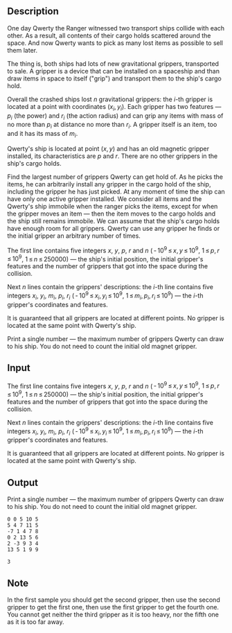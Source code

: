 ## Description

<div><p>One day Qwerty the Ranger witnessed two transport ships collide with each other. As a result, all contents of their cargo holds scattered around the space. And now Qwerty wants to pick as many lost items as possible to sell them later.</p><p>The thing is, both ships had lots of new gravitational grippers, transported to sale. A gripper is a device that can be installed on a spaceship and than draw items in space to itself ("grip") and transport them to the ship's cargo hold. </p><p>Overall the crashed ships lost <span class="tex-span"><i>n</i></span> gravitational grippers: the <span class="tex-span"><i>i</i></span>-th gripper is located at a point with coordinates <span class="tex-span">(<i>x</i><sub class="lower-index"><i>i</i></sub>, <i>y</i><sub class="lower-index"><i>i</i></sub>)</span>. Each gripper has two features — <span class="tex-span"><i>p</i><sub class="lower-index"><i>i</i></sub></span> (the power) and <span class="tex-span"><i>r</i><sub class="lower-index"><i>i</i></sub></span> (the action radius) and can grip any items with mass of no more than <span class="tex-span"><i>p</i><sub class="lower-index"><i>i</i></sub></span> at distance no more than <span class="tex-span"><i>r</i><sub class="lower-index"><i>i</i></sub></span>. A gripper itself is an item, too and it has its mass of <span class="tex-span"><i>m</i><sub class="lower-index"><i>i</i></sub></span>.</p><p>Qwerty's ship is located at point <span class="tex-span">(<i>x</i>, <i>y</i>)</span> and has an old magnetic gripper installed, its characteristics are <span class="tex-span"><i>p</i></span> and <span class="tex-span"><i>r</i></span>. There are no other grippers in the ship's cargo holds.</p><p>Find the largest number of grippers Qwerty can get hold of. As he picks the items, he can arbitrarily install any gripper in the cargo hold of the ship, including the gripper he has just picked. At any moment of time the ship can have only one active gripper installed. We consider all items and the Qwerty's ship immobile when the ranger picks the items, except for when the gripper moves an item — then the item moves to the cargo holds and the ship still remains immobile. We can assume that the ship's cargo holds have enough room for all grippers. Qwerty can use any gripper he finds or the initial gripper an arbitrary number of times.</p></div><div class="input-specification"><p>The first line contains five integers <span class="tex-span"><i>x</i></span>, <span class="tex-span"><i>y</i></span>, <span class="tex-span"><i>p</i></span>, <span class="tex-span"><i>r</i></span> and <span class="tex-span"><i>n</i></span> (<span class="tex-span"> - 10<sup class="upper-index">9</sup> ≤ <i>x</i>, <i>y</i> ≤ 10<sup class="upper-index">9</sup></span>, <span class="tex-span">1 ≤ <i>p</i>, <i>r</i> ≤ 10<sup class="upper-index">9</sup></span>, <span class="tex-span">1 ≤ <i>n</i> ≤ 250000</span>) — the ship's initial position, the initial gripper's features and the number of grippers that got into the space during the collision.</p><p>Next <span class="tex-span"><i>n</i></span> lines contain the grippers' descriptions: the <span class="tex-span"><i>i</i></span>-th line contains five integers <span class="tex-span"><i>x</i><sub class="lower-index"><i>i</i></sub></span>, <span class="tex-span"><i>y</i><sub class="lower-index"><i>i</i></sub></span>, <span class="tex-span"><i>m</i><sub class="lower-index"><i>i</i></sub></span>, <span class="tex-span"><i>p</i><sub class="lower-index"><i>i</i></sub></span>, <span class="tex-span"><i>r</i><sub class="lower-index"><i>i</i></sub></span> (<span class="tex-span"> - 10<sup class="upper-index">9</sup> ≤ <i>x</i><sub class="lower-index"><i>i</i></sub>, <i>y</i><sub class="lower-index"><i>i</i></sub> ≤ 10<sup class="upper-index">9</sup></span>, <span class="tex-span">1 ≤ <i>m</i><sub class="lower-index"><i>i</i></sub>, <i>p</i><sub class="lower-index"><i>i</i></sub>, <i>r</i><sub class="lower-index"><i>i</i></sub> ≤ 10<sup class="upper-index">9</sup></span>) — the <span class="tex-span"><i>i</i></span>-th gripper's coordinates and features.</p><p>It is guaranteed that all grippers are located at different points. No gripper is located at the same point with Qwerty's ship.</p></div><div class="output-specification"><p>Print a single number — the maximum number of grippers Qwerty can draw to his ship. You do not need to count the initial old magnet gripper.</p></div>

## Input

<p>The first line contains five integers <span class="tex-span"><i>x</i></span>, <span class="tex-span"><i>y</i></span>, <span class="tex-span"><i>p</i></span>, <span class="tex-span"><i>r</i></span> and <span class="tex-span"><i>n</i></span> (<span class="tex-span"> - 10<sup class="upper-index">9</sup> ≤ <i>x</i>, <i>y</i> ≤ 10<sup class="upper-index">9</sup></span>, <span class="tex-span">1 ≤ <i>p</i>, <i>r</i> ≤ 10<sup class="upper-index">9</sup></span>, <span class="tex-span">1 ≤ <i>n</i> ≤ 250000</span>) — the ship's initial position, the initial gripper's features and the number of grippers that got into the space during the collision.</p><p>Next <span class="tex-span"><i>n</i></span> lines contain the grippers' descriptions: the <span class="tex-span"><i>i</i></span>-th line contains five integers <span class="tex-span"><i>x</i><sub class="lower-index"><i>i</i></sub></span>, <span class="tex-span"><i>y</i><sub class="lower-index"><i>i</i></sub></span>, <span class="tex-span"><i>m</i><sub class="lower-index"><i>i</i></sub></span>, <span class="tex-span"><i>p</i><sub class="lower-index"><i>i</i></sub></span>, <span class="tex-span"><i>r</i><sub class="lower-index"><i>i</i></sub></span> (<span class="tex-span"> - 10<sup class="upper-index">9</sup> ≤ <i>x</i><sub class="lower-index"><i>i</i></sub>, <i>y</i><sub class="lower-index"><i>i</i></sub> ≤ 10<sup class="upper-index">9</sup></span>, <span class="tex-span">1 ≤ <i>m</i><sub class="lower-index"><i>i</i></sub>, <i>p</i><sub class="lower-index"><i>i</i></sub>, <i>r</i><sub class="lower-index"><i>i</i></sub> ≤ 10<sup class="upper-index">9</sup></span>) — the <span class="tex-span"><i>i</i></span>-th gripper's coordinates and features.</p><p>It is guaranteed that all grippers are located at different points. No gripper is located at the same point with Qwerty's ship.</p>

## Output

<p>Print a single number — the maximum number of grippers Qwerty can draw to his ship. You do not need to count the initial old magnet gripper.</p>





```input1
0 0 5 10 5
5 4 7 11 5
-7 1 4 7 8
0 2 13 5 6
2 -3 9 3 4
13 5 1 9 9

```




```output1
3

```



## Note

<p>In the first sample you should get the second gripper, then use the second gripper to get the first one, then use the first gripper to get the fourth one. You cannot get neither the third gripper as it is too heavy, nor the fifth one as it is too far away.</p>
